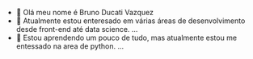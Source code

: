 - 👋 Olá meu nome é Bruno Ducati Vazquez
- 👀 Atualmente estou enteresado em várias áreas de desenvolvimento desde front-end até data science. ...
- 🌱 Estou aprendendo um pouco de tudo, mas atualmente estou me entessado na area de python. ...



